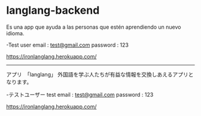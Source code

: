 # langlang-backend

Es una app que ayuda a las personas que estén aprendiendo un nuevo idioma.

-Test user
email : test@gmail.com
password : 123

https://ironlanglang.herokuapp.com/

---------------------------------------------------

アプリ　「langlang」
外国語を学ぶ人たちが有益な情報を交換しあえるアプリとなります。

-テストユーザー
test email : test@gmail.com
password : 123

https://ironlanglang.herokuapp.com/
